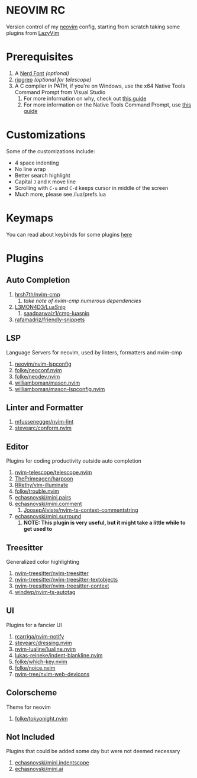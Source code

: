 # NEOVIM RC
Version control of my [neovim](https://neovim.io/) config, starting from scratch taking some plugins from [LazyVim](https://www.lazyvim.org/plugins)

# Prerequisites
1. A [Nerd Font](https://www.nerdfonts.com) *(optional)* <br>
2. [ripgrep](https://github.com/BurntSushi/ripgrep) *(optional for telescope)* <br>
3. A C compiler in PATH, if you're on Windows, use the x64 Native Tools Command Prompt from Visual Studio
    1. For more information on why, check out [this guide](https://github.com/nvim-treesitter/nvim-treesitter/wiki/Windows-support)
    2. For more information on the Native Tools Command Prompt, use [this guide](https://learn.microsoft.com/en-us/cpp/build/building-on-the-command-line?view=msvc-170)

# Customizations
Some of the customizations include:
- 4 space indenting
- No line wrap
- Better search highlight
- Capital `J` and `K` move line
- Scrolling with `C-u` and `C-d` keeps cursor in middle of the screen
- Much more, please see /lua/prefs.lua

# Keymaps
You can read about keybinds for some plugins [here](https://www.lazyvim.org/keymaps)

# Plugins
## Auto Completion
1. [hrsh7th/nvim-cmp](https://github.com/hrsh7th/nvim-cmp)
    1. *take note of nvim-cmp numerous dependencies*
2. [L3MON4D3/LuaSnip](https://github.com/L3MON4D3/LuaSnip)
    1. [saadparwaiz1/cmp-luasnip](https://github.com/saadparwaiz1/cmp_luasnip)
3. [rafamadriz/friendly-snippets](https://github.com/rafamadriz/friendly-snippets)

## LSP
Language Servers for neovim, used by linters, formatters and nvim-cmp
1. [neovim/nvim-lspconfig](https://github.com/neovim/nvim-lspconfig)
2. [folke/neoconf.nvim](https://github.com/folke/neoconf.nvim)
3. [folke/neodev.nvim](https://github.com/folke/neodev.nvim)
4. [williamboman/mason.nvim](https://github.com/williamboman/mason.nvim)
5. [williamboman/mason-lspconfig.nvim](https://github.com/williamboman/mason-lspconfig.nvim)

## Linter and Formatter
1. [mfussenegger/nvim-lint](https://github.com/mfussenegger/nvim-lint)
2. [stevearc/conform.nvim](https://github.com/stevearc/conform.nvim)

## Editor
Plugins for coding productivity outside auto completion
1. [nvim-telescope/telescope.nvim](https://github.com/nvim-telescope/telescope.nvim) 
2. [ThePrimeagen/harpoon](https://github.com/ThePrimeagen/harpoon/tree/harpoon2)
3. [RRethy/vim-illuminate](https://github.com/RRethy/vim-illuminate)
4. [folke/trouble.nvim](https://github.com/folke/trouble.nvim)
5. [echasnovski/mini.pairs](https://github.com/echasnovski/mini.pairs)
6. [echasnovski/mini.comment](https://github.com/echasnovski/mini.comment)
    1. [JoosepAlviste/nvim-ts-context-commentstring](https://github.com/JoosepAlviste/nvim-ts-context-commentstring)
7. [echasnovski/mini.surround](https://github.com/echasnovski/mini.surround)
    1. **NOTE: This plugin is very useful, but it might take a little while to get used to**

## Treesitter
Generalized color highlighting
1. [nvim-treesitter/nvim-treesitter](https://github.com/nvim-treesitter/nvim-treesitter)
2. [nvim-treesitter/nvim-treesitter-textobjects](https://github.com/nvim-treesitter/nvim-treesitter-textobjects)
3. [nvim-treesitter/nvim-treesitter-context](https://github.com/nvim-treesitter/nvim-treesitter-context)
4. [windwp/nvim-ts-autotag](https://github.com/windwp/nvim-ts-autotag)

## UI
Plugins for a fancier UI
1. [rcarriga/nvim-notify](https://github.com/rcarriga/nvim-notify)
2. [stevearc/dressing.nvim](https://github.com/stevearc/dressing.nvim)
3. [nvim-lualine/lualine.nvim](https://github.com/nvim-lualine/lualine.nvim)
4. [lukas-reineke/indent-blankline.nvim](https://github.com/lukas-reineke/indent-blankline.nvim)
5. [folke/which-key.nvim](https://github.com/folke/which-key.nvim)
6. [folke/noice.nvim](https://github.com/folke/noice.nvim)
7. [nvim-tree/nvim-web-devicons](https://github.com/nvim-tree/nvim-web-devicons)

## Colorscheme
Theme for neovim
1. [folke/tokyonight.nvim](https://github.com/folke/tokyonight.nvim)

## Not Included
Plugins that could be added some day but were not deemed necessary
1. [echasnovski/mini.indentscope](https://github.com/echasnovski/mini.indentscope)
2. [echasnovski/mini.ai](https://github.com/echasnovski/mini.ai)
